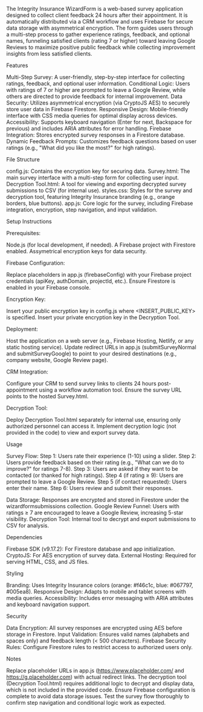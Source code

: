 The Integrity Insurance WizardForm is a web-based survey application designed to collect client feedback 24 hours after their appointment. It is automatically distributed via a CRM workflow and uses Firebase for secure data storage with asymmetrical encryption. The form guides users through a multi-step process to gather experience ratings, feedback, and optional names, funneling satisfied clients (rating 7 or higher) toward leaving Google Reviews to maximize positive public feedback while collecting improvement insights from less satisfied clients.

Features

Multi-Step Survey: A user-friendly, step-by-step interface for collecting ratings, feedback, and optional user information.
Conditional Logic: Users with ratings of 7 or higher are prompted to leave a Google Review, while others are directed to provide feedback for internal improvement.
Data Security: Utilizes asymmetrical encryption (via CryptoJS AES) to securely store user data in Firebase Firestore.
Responsive Design: Mobile-friendly interface with CSS media queries for optimal display across devices.
Accessibility: Supports keyboard navigation (Enter for next, Backspace for previous) and includes ARIA attributes for error handling.
Firebase Integration: Stores encrypted survey responses in a Firestore database.
Dynamic Feedback Prompts: Customizes feedback questions based on user ratings (e.g., "What did you like the most?" for high ratings).

File Structure

config.js: Contains the encryption key for securing data.
Survey.html: The main survey interface with a multi-step form for collecting user input.
Decryption Tool.html: A tool for viewing and exporting decrypted survey submissions to CSV (for internal use).
styles.css: Styles for the survey and decryption tool, featuring Integrity Insurance branding (e.g., orange borders, blue buttons).
app.js: Core logic for the survey, including Firebase integration, encryption, step navigation, and input validation.

Setup Instructions

Prerequisites:

Node.js (for local development, if needed).
A Firebase project with Firestore enabled.
Assymetrical encryption keys for data security.


Firebase Configuration:

Replace placeholders in app.js (firebaseConfig) with your Firebase project credentials (apiKey, authDomain, projectId, etc.).
Ensure Firestore is enabled in your Firebase console.


Encryption Key:

Insert your public encryption key in config.js where <INSERT_PUBLIC_KEY> is specified. Insert your private encryption key in the Decryption Tool. 


Deployment:

Host the application on a web server (e.g., Firebase Hosting, Netlify, or any static hosting service).
Update redirect URLs in app.js (submitSurveyNormal and submitSurveyGoogle) to point to your desired destinations (e.g., company website, Google Review page).


CRM Integration:

Configure your CRM to send survey links to clients 24 hours post-appointment using a workflow automation tool.
Ensure the survey URL points to the hosted Survey.html.


Decryption Tool:

Deploy Decryption Tool.html separately for internal use, ensuring only authorized personnel can access it.
Implement decryption logic (not provided in the code) to view and export survey data.



Usage

Survey Flow:
Step 1: Users rate their experience (1-10) using a slider.
Step 2: Users provide feedback based on their rating (e.g., "What can we do to improve?" for ratings 7-8).
Step 3: Users are asked if they want to be contacted (or thanked for high ratings).
Step 4 (if rating ≥ 9): Users are prompted to leave a Google Review.
Step 5 (if contact requested): Users enter their name.
Step 6: Users review and submit their responses.


Data Storage: Responses are encrypted and stored in Firestore under the wizardformsubmissions collection.
Google Review Funnel: Users with ratings ≥ 7 are encouraged to leave a Google Review, increasing 5-star visibility.
Decryption Tool: Internal tool to decrypt and export submissions to CSV for analysis.

Dependencies

Firebase SDK (v9.17.2): For Firestore database and app initialization.
CryptoJS: For AES encryption of survey data.
External Hosting: Required for serving HTML, CSS, and JS files.

Styling

Branding: Uses Integrity Insurance colors (orange: #f46c1c, blue: #067797, #005ea8).
Responsive Design: Adapts to mobile and tablet screens with media queries.
Accessibility: Includes error messaging with ARIA attributes and keyboard navigation support.

Security

Data Encryption: All survey responses are encrypted using AES before storage in Firestore.
Input Validation: Ensures valid names (alphabets and spaces only) and feedback length (< 500 characters).
Firebase Security Rules: Configure Firestore rules to restrict access to authorized users only.

Notes

Replace placeholder URLs in app.js (https://www.placeholder.com/ and https://g.placeholder.com) with actual redirect links.
The decryption tool (Decryption Tool.html) requires additional logic to decrypt and display data, which is not included in the provided code.
Ensure Firebase configuration is complete to avoid data storage issues.
Test the survey flow thoroughly to confirm step navigation and conditional logic work as expected.
